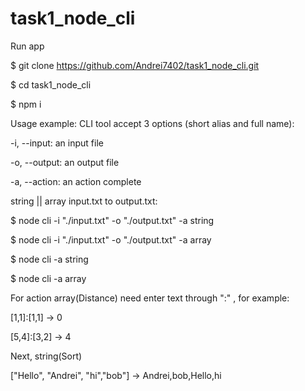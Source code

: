 # task1_node_cli
Run app

$ git clone https://github.com/Andrei7402/task1_node_cli.git

$ cd task1_node_cli

$ npm i

Usage example:
CLI tool accept 3 options (short alias and full name):

-i, --input: an input file

-o, --output: an output file

-a, --action: an action complete

string || array input.txt to output.txt:

$ node cli -i "./input.txt" -o "./output.txt" -a string

$ node cli -i "./input.txt" -o "./output.txt" -a array


$ node cli -a string

$ node cli -a array


For action array(Distance) need enter text through ":" , for example:

[1,1]:[1,1] -> 0

[5,4]:[3,2] -> 4


Next, string(Sort)

["Hello", "Andrei", "hi","bob"] -> Andrei,bob,Hello,hi
